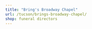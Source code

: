 ```yaml
---
title: "Bring's Broadway Chapel"
url: /tucson/brings-broadway-chapel/
shop: funeral directors
---
```

